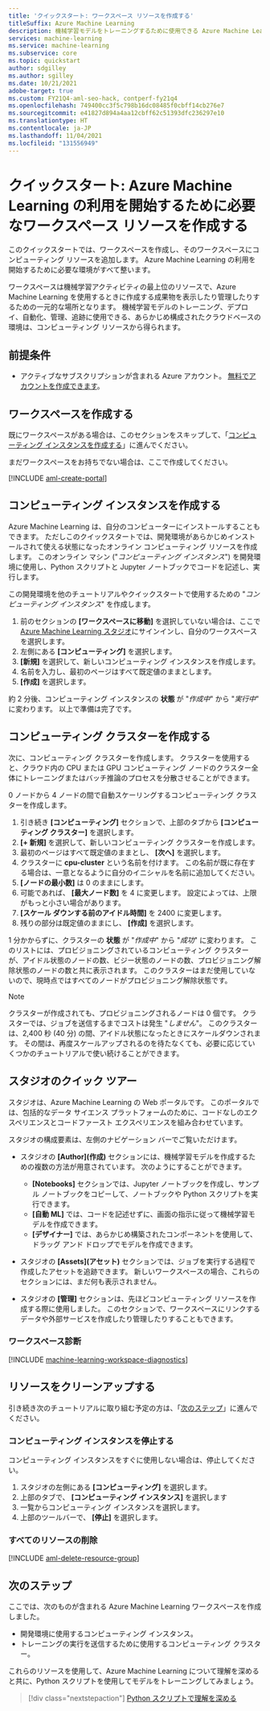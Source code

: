 ```yaml
---
title: 'クイックスタート: ワークスペース リソースを作成する'
titleSuffix: Azure Machine Learning
description: 機械学習モデルをトレーニングするために使用できる Azure Machine Learning ワークスペースとクラウド リソースを作成します。
services: machine-learning
ms.service: machine-learning
ms.subservice: core
ms.topic: quickstart
author: sdgilley
ms.author: sgilley
ms.date: 10/21/2021
adobe-target: true
ms.custom: FY21Q4-aml-seo-hack, contperf-fy21q4
ms.openlocfilehash: 749400cc3f5c798b16dc08485f0cbff14cb276e7
ms.sourcegitcommit: e41827d894a4aa12cbff62c51393dfc236297e10
ms.translationtype: HT
ms.contentlocale: ja-JP
ms.lasthandoff: 11/04/2021
ms.locfileid: "131556949"
---
```

# <a name="quickstart-create-workspace-resources-you-need-to-get-started-with-azure-machine-learning"></a>クイックスタート: Azure Machine Learning の利用を開始するために必要なワークスペース リソースを作成する

このクイックスタートでは、ワークスペースを作成し、そのワークスペースにコンピューティング リソースを追加します。 Azure Machine Learning の利用を開始するために必要な環境がすべて整います。  

ワークスペースは機械学習アクティビティの最上位のリソースで、Azure Machine Learning を使用するときに作成する成果物を表示したり管理したりするための一元的な場所となります。 機械学習モデルのトレーニング、デプロイ、自動化、管理、追跡に使用できる、あらかじめ構成されたクラウドベースの環境は、コンピューティング リソースから得られます。


## <a name="prerequisites"></a>前提条件

- アクティブなサブスクリプションが含まれる Azure アカウント。 [無料でアカウントを作成できます](https://azure.microsoft.com/free/?WT.mc_id=A261C142F)。

## <a name="create-the-workspace"></a>ワークスペースを作成する

既にワークスペースがある場合は、このセクションをスキップして、「[コンピューティング インスタンスを作成する](#instance)」に進んでください。

まだワークスペースをお持ちでない場合は、ここで作成してください。

[!INCLUDE [aml-create-portal](../../includes/aml-create-in-portal.md)]

## <a name="create-compute-instance"></a><a name="instance"></a> コンピューティング インスタンスを作成する

Azure Machine Learning は、自分のコンピューターにインストールすることもできます。  ただしこのクイックスタートでは、開発環境があらかじめインストールされて使える状態になったオンライン コンピューティング リソースを作成します。  このオンライン マシン ("*コンピューティング インスタンス*") を開発環境に使用し、Python スクリプトと Jupyter ノートブックでコードを記述し、実行します。

この開発環境を他のチュートリアルやクイックスタートで使用するための "*コンピューティング インスタンス*" を作成します。

1. 前のセクションの **[ワークスペースに移動]** を選択していない場合は、ここで [Azure Machine Learning スタジオ](https://ml.azure.com)にサインインし、自分のワークスペースを選択します。
1. 左側にある **[コンピューティング]** を選択します。
1. **[新規]** を選択して、新しいコンピューティング インスタンスを作成します。
1. 名前を入力し、最初のページはすべて既定値のままとします。
1. **[作成]** を選択します。
 
約 2 分後、コンピューティング インスタンスの **状態** が "*作成中*" から "*実行中*" に変わります。  以上で準備は完了です。  

## <a name="create-compute-clusters"></a><a name="cluster"></a> コンピューティング クラスターを作成する

次に、コンピューティング クラスターを作成します。  クラスターを使用すると、クラウド内の CPU または GPU コンピューティング ノードのクラスター全体にトレーニングまたはバッチ推論のプロセスを分散させることができます。

0 ノードから 4 ノードの間で自動スケーリングするコンピューティング クラスターを作成します。

1. 引き続き **[コンピューティング]** セクションで、上部のタブから **[コンピューティング クラスター]** を選択します。
1. **[+ 新規]** を選択して、新しいコンピューティング クラスターを作成します。
1. 最初のページはすべて既定値のままとし、 **[次へ]** を選択します。
1. クラスターに **cpu-cluster** という名前を付けます。  この名前が既に存在する場合は、一意となるように自分のイニシャルを名前に追加してください。
1. **[ノードの最小数]** は 0 のままにします。
1. 可能であれば、 **[最大ノード数]** を 4 に変更します。  設定によっては、上限がもっと小さい場合があります。
1. **[スケール ダウンする前のアイドル時間]** を 2400 に変更します。
1. 残りの部分は既定値のままにし、 **[作成]** を選択します。

1 分かからずに、クラスターの **状態** が "*作成中*" から "*成功*" に変わります。  このリストには、プロビジョニングされているコンピューティング クラスターが、アイドル状態のノードの数、ビジー状態のノードの数、プロビジョニング解除状態のノードの数と共に表示されます。  このクラスターはまだ使用していないので、現時点ではすべてのノードがプロビジョニング解除状態です。 

> [!NOTE]
> クラスターが作成されても、プロビジョニングされるノードは 0 個です。 クラスターでは、ジョブを送信するまでコストは発生 "*しません*"。 このクラスターは、2,400 秒 (40 分) の間、アイドル状態になったときにスケールダウンされます。  その間は、再度スケールアップされるのを待たなくても、必要に応じていくつかのチュートリアルで使い続けることができます。

## <a name="quick-tour-of-the-studio"></a><a name="studio"></a> スタジオのクイック ツアー

スタジオは、Azure Machine Learning の Web ポータルです。 このポータルでは、包括的なデータ サイエンス プラットフォームのために、コードなしのエクスペリエンスとコードファースト エクスペリエンスを組み合わせています。

スタジオの構成要素は、左側のナビゲーション バーでご覧いただけます。

* スタジオの **[Author]\(作成\)** セクションには、機械学習モデルを作成するための複数の方法が用意されています。  次のようにすることができます。

    * **[Notebooks]** セクションでは、Jupyter ノートブックを作成し、サンプル ノートブックをコピーして、ノートブックや Python スクリプトを実行できます。
    * **[自動 ML]** では、コードを記述せずに、画面の指示に従って機械学習モデルを作成できます。
    * **[デザイナー]** では、あらかじめ構築されたコンポーネントを使用して、ドラッグ アンド ドロップでモデルを作成できます。

* スタジオの **[Assets]\(アセット\)** セクションでは、ジョブを実行する過程で作成したアセットを追跡できます。  新しいワークスペースの場合、これらのセクションには、まだ何も表示されません。

* スタジオの **[管理]** セクションは、先ほどコンピューティング リソースを作成する際に使用しました。  このセクションで、ワークスペースにリンクするデータや外部サービスを作成したり管理したりすることもできます。  

### <a name="workspace-diagnostics"></a>ワークスペース診断

[!INCLUDE [machine-learning-workspace-diagnostics](../../includes/machine-learning-workspace-diagnostics.md)]

## <a name="clean-up-resources"></a><a name="clean-up"></a>リソースをクリーンアップする

引き続き次のチュートリアルに取り組む予定の方は、「[次のステップ](#next-steps)」に進んでください。

### <a name="stop-compute-instance"></a>コンピューティング インスタンスを停止する

コンピューティング インスタンスをすぐに使用しない場合は、停止してください。

1. スタジオの左側にある **[コンピューティング]** を選択します。
1. 上部のタブで、 **[コンピューティング インスタンス]** を選択します
1. 一覧からコンピューティング インスタンスを選択します。
1. 上部のツールバーで、 **[停止]** を選択します。

### <a name="delete-all-resources"></a>すべてのリソースの削除

[!INCLUDE [aml-delete-resource-group](../../includes/aml-delete-resource-group.md)]

## <a name="next-steps"></a>次のステップ

ここでは、次のものが含まれる Azure Machine Learning ワークスペースを作成しました。

- 開発環境に使用するコンピューティング インスタンス。
- トレーニングの実行を送信するために使用するコンピューティング クラスター。

これらのリソースを使用して、Azure Machine Learning について理解を深めると共に、Python スクリプトを使用してモデルをトレーニングしてみましょう。

> [!div class="nextstepaction"]
> [Python スクリプトで理解を深める](tutorial-1st-experiment-hello-world.md)
>
